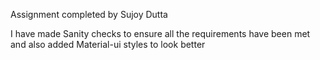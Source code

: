 Assignment completed by Sujoy Dutta

I have made Sanity checks to ensure all the requirements have been met and also added Material-ui styles to look better 

